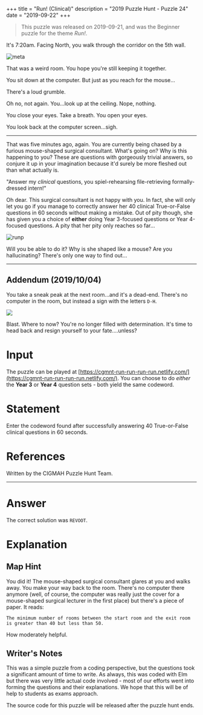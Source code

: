 +++
title = "Run! (Clinical)"
description = "2019 Puzzle Hunt - Puzzle 24"
date = "2019-09-22"
+++

> This puzzle was released on 2019-09-21, and was the Beginner puzzle for the theme *Run!*.

It's 7:20am. Facing North, you walk through the corridor on the 5th wall.

![meta](https://i.imgur.com/WY2FHMO.gif)

That was a weird room. You hope you're still keeping it together.

You sit down at the computer. But just as you reach for the mouse...

There's a loud grumble.

Oh no, not again. You...look up at the ceiling. Nope, nothing.

You close your eyes. Take a breath. You open your eyes.

You look back at the computer screen...sigh.

---

That was five minutes ago, again. You are currently being chased by a furious mouse-shaped surgical consultant. What's going on? Why is this happening to you? These are questions with gorgeously trivial answers, so conjure it up in your imagination because it'd surely be more fleshed out than what actually is.

"Answer my *clinical* questions, you spiel-rehearsing file-retrieving formally-dressed intern!"

Oh dear. This surgical consultant is not happy with you. In fact, she will only let you go if you manage to correctly answer her 40 clinical True-or-False questions in 60 seconds without making a mistake. Out of pity though, she has given you a choice of **either** doing Year 3-focused questions or Year 4-focused questions. A pity that her pity only reaches so far...

![runp](https://i.imgur.com/flxsLEA.gif)

Will you be able to do it? Why is she shaped like a mouse? Are you hallucinating? There's only one way to find out...

---

## Addendum (2019/10/04)

You take a sneak peak at the next room...and it's a dead-end. There's no computer in the room, but instead a sign with the letters `D-H`.

![](https://i.imgur.com/wB0G4Dk.gif)

Blast. Where to now? You're no longer filled with determination. It's time to head back and resign yourself to your fate....unless?

# Input

The puzzle can be played at [https://cgmnt-run-run-run-run.netlify.com/](https://cgmnt-run-run-run-run.netlify.com/). You can choose to do *either* the **Year 3** or **Year 4** question sets - both yield the same codeword.

# Statement

Enter the codeword found after successfully answering 40 True-or-False clinical questions in 60 seconds.


# References

Written by the CIGMAH Puzzle Hunt Team.

---

# Answer

The correct solution was `REVOOT`.

# Explanation

## Map Hint

You did it! The mouse-shaped surgical consultant glares at you and walks away. You make your way back to the room. There's no computer there anymore (well, of course, the computer was really just the cover for a mouse-shaped surgical lecturer in the first place) but there's a piece of paper. It reads:

```
The minimum number of rooms between the start room and the exit room is greater than 40 but less than 50.
```

How moderately helpful.

## Writer's Notes

This was a simple puzzle from a coding perspective, but the questions took a significant amount of time to write. As always, this was coded with Elm but there was very little actual code involved - most of our efforts went into forming the questions and their explanations. We hope that this will be of help to students as exams approach.

The source code for this puzzle will be released after the puzzle hunt ends.

